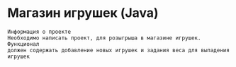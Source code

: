 # Магазин игрушек (Java)
    Информация о проекте
    Необходимо написать проект, для розыгрыша в магазине игрушек. Функционал
    должен содержать добавление новых игрушек и задания веса для выпадения
    игрушек